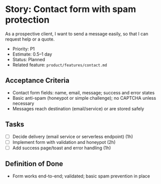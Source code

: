 # Story: Contact form with spam protection

As a prospective client, I want to send a message easily, so that I can request help or a quote.

- Priority: P1
- Estimate: 0.5–1 day
- Status: Planned
- Related feature: `product/features/contact.md`

## Acceptance Criteria

- Contact form fields: name, email, message; success and error states
- Basic anti-spam (honeypot or simple challenge); no CAPTCHA unless necessary
- Messages reach destination (email/service) or are stored safely

## Tasks

- [ ] Decide delivery (email service or serverless endpoint) (1h)
- [ ] Implement form with validation and honeypot (2h)
- [ ] Add success page/toast and error handling (1h)

## Definition of Done

- Form works end-to-end; validated; basic spam prevention in place
